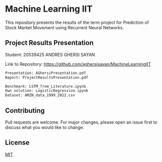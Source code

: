 # Machine Learning IIT

This repository presents the results of the term project for Prediction of Stock Market Movement using Recurrent Neural Networks.

## Project Results Presentation

Student: 20539425 ANDRES GHERSI SAYAN

Link to Repository: https://github.com/aghersisayan/MachineLearningIIT

```python
Presentation: AGhersiPresentation.pdf
Report: ProjectResultsPresentation.pdf

Benchmark: LSTM_from_Literature.ipynb
Own solution: LogisticRegression.ipynb
Dataset: AMZN_data_1999_2022.csv

```

## Contributing

Pull requests are welcome. For major changes, please open an issue first
to discuss what you would like to change.

## License

[MIT](https://choosealicense.com/licenses/mit/)
